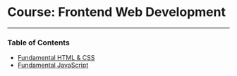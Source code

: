 # Course: Frontend Web Development
-----

### Table of Contents

* [Fundamental HTML & CSS](fundamental-html-css.md)
* [Fundamental JavaScript](fundamental-js.md)